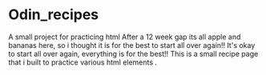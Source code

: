 <!-- @format -->

# Odin_recipes

A small project for practicing html
After a 12 week gap its all apple and bananas here, so i thought it is for the best to start all over again!!
It's okay to start all over again, everything is for the best!!
This is a small recipe page that i built to practice various html elements .
